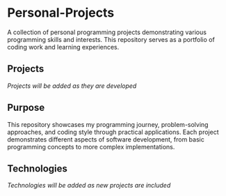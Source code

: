 # Personal-Projects
A collection of personal programming projects demonstrating various programming skills and interests. This repository serves as a portfolio of coding work and learning experiences.

## Projects
*Projects will be added as they are developed*

## Purpose
This repository showcases my programming journey, problem-solving approaches, and coding style through practical applications. Each project demonstrates different aspects of software development, from basic programming concepts to more complex implementations.

## Technologies
*Technologies will be added as new projects are included*
